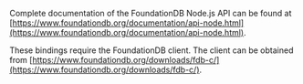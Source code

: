 Complete documentation of the FoundationDB Node.js API can be found at [https://www.foundationdb.org/documentation/api-node.html](https://www.foundationdb.org/documentation/api-node.html).

These bindings require the FoundationDB client. The client can be obtained from [https://www.foundationdb.org/downloads/fdb-c/](https://www.foundationdb.org/downloads/fdb-c/).
